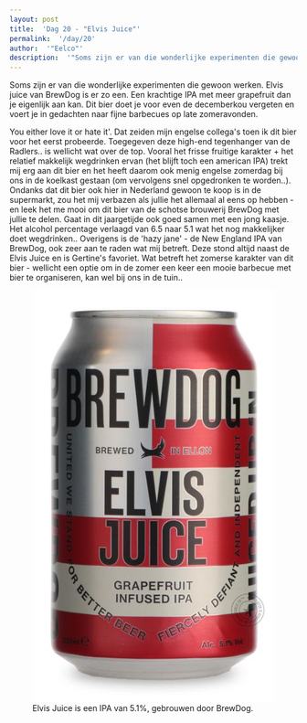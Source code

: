```yaml
---
layout: post
title:  'Dag 20 - "Elvis Juice"'
permalink:  '/day/20'
author:  '"Eelco"'
description:  '"Soms zijn er van die wonderlijke experimenten die gewoon werken. Elvis juice van BrewDog is er zo een. Een krachtige IPA met meer grapefruit dan je eigenlijk aan kan. Dit bier doet je voor even de decemberkou vergeten en voert je in gedachten naar fijne barbecues op late zomeravonden."'
---
```

<p class='intro'><span class='dropcap'>S</span>oms zijn er van die wonderlijke experimenten die gewoon werken. Elvis juice van BrewDog is er zo een. Een krachtige IPA met meer grapefruit dan je eigenlijk aan kan. Dit bier doet je voor even de decemberkou vergeten en voert je in gedachten naar fijne barbecues op late zomeravonden.</p>

You either love it or hate it'. Dat zeiden mijn engelse collega's toen ik dit bier voor het eerst probeerde. Toegegeven deze high-end tegenhanger van de Radlers.. is wellicht wat over de top. Vooral het frisse fruitige karakter + het relatief makkelijk wegdrinken ervan (het blijft toch een american IPA) trekt mij erg aan dit bier en het heeft daarom ook menig engelse zomerdag bij ons in de koelkast gestaan (om vervolgens snel opgedronken te worden..). Ondanks dat dit bier ook hier in Nederland gewoon te koop is in de supermarkt, zou het mij verbazen als jullie het allemaal al eens op hebben - en leek het me mooi om dit bier van de schotse brouwerij BrewDog met jullie te delen. Gaat in dit jaargetijde ook goed samen met een jong kaasje. Het alcohol percentage verlaagd van 6.5 naar 5.1 wat het nog makkelijker doet wegdrinken.. Overigens is de 'hazy jane' - de New England IPA van BrewDog, ook zeer aan te raden wat mij betreft. Deze stond altijd naast de Elvis Juice en is Gertine's favoriet. Wat betreft het zomerse karakter van dit bier - wellicht een optie om in de zomer een keer een mooie barbecue met bier te organiseren, kan wel bij ons in de tuin..

<figure><img src='/assets/img/day_20.jpg' alt=''/> <figcaption>Elvis Juice is een IPA van 5.1%, gebrouwen door BrewDog.</figcaption></figure>

